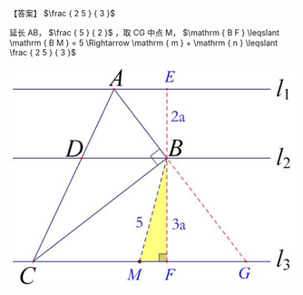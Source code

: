 【答案】 $\frac { 2 5 } { 3 }$

延长 AB， $\frac { 5 } { 2 }$ ，取 CG 中点 M， $\mathrm { B F } \leqslant \mathrm { B M } = 5 \Rightarrow \mathrm { m } + \mathrm { n } \leqslant \frac { 2 5 } { 3 }$

![](<../../qs_image_DB/专题2-1__将军饮马等8类常见最值问题（解析版）/12307cca1879dd9d08a53b368e6ebe3723c52afaaa5411bc3417aa3482c791e0.jpg>)
